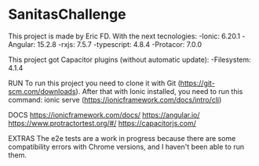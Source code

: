 # SanitasChallenge
This project is made by Eric FD.
With the next tecnologies:
-Ionic: 6.20.1
-Angular: 15.2.8
  -rxjs: 7.5.7
  -typescript: 4.8.4
-Protacor: 7.0.0

This project got Capacitor plugins (without automatic update):
  -Filesystem: 4.1.4
  
RUN
To run this project you need to clone it with Git (https://git-scm.com/downloads).
After that with Ionic installed, you need to run this command: ionic serve (https://ionicframework.com/docs/intro/cli)

DOCS
https://ionicframework.com/docs/
https://angular.io/
https://www.protractortest.org/#/
https://capacitorjs.com/


EXTRAS
The e2e tests are a work in progress because there are some compatibility errors with Chrome versions, and I haven't been able to run them.
